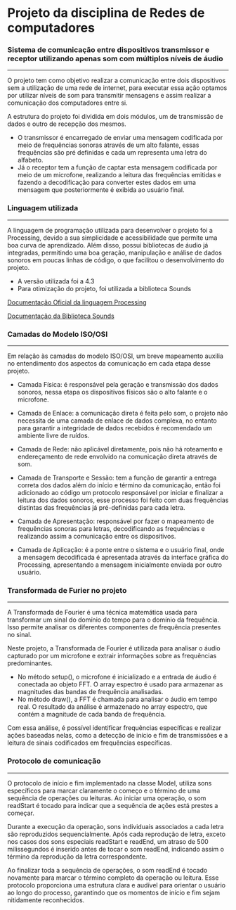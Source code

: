 # Projeto da disciplina de Redes de computadores

### Sistema de comunicação entre dispositivos transmissor e receptor utilizando apenas som com múltiplos níveis de áudio
___

O projeto tem como objetivo realizar a comunicação entre dois dispositivos sem a utilização de uma rede de internet, para executar essa ação optamos por utilizar níveis de som para transmitir mensagens e assim realizar a comunicação dos computadores entre si. 

A estrutura do projeto foi dividida em dois módulos, um de transmissão de dados e outro de recepção dos mesmos. 
- O transmissor é encarregado de enviar uma mensagem codificada por meio de frequências sonoras através de um alto falante, essas frequências são pré definidas e cada um representa uma letra do alfabeto. 
- Já o receptor tem a função de captar esta mensagem codificada por meio de um microfone, realizando a leitura das frequências emitidas e fazendo a decodificação para converter estes dados em uma mensagem que posteriormente é exibida ao usuário final.

### Linguagem utilizada 
___

A linguagem de programação utilizada para desenvolver o projeto foi a Processing, devido a sua simplicidade e acessibilidade que permite uma boa curva de aprendizado. Além disso, possui bibliotecas de áudio já integradas, permitindo uma boa geração, manipulação e análise de dados sonoros em poucas linhas de código, o que facilitou o desenvolvimento do projeto. 

- A versão utilizada foi a 4.3
- Para otimização do projeto, foi utilizada a biblioteca Sounds

[Documentação Oficial da linguagem Processing](https://processing.org/reference)

[Documentação da Biblioteca Sounds](https://processing.org/reference/libraries/sound/index.html)

### Camadas do Modelo ISO/OSI
___

Em relação às camadas do modelo ISO/OSI, um breve mapeamento auxilia no entendimento dos aspectos da comunicação em cada etapa desse projeto. 

- Camada Física: é responsável pela geração e transmissão dos dados sonoros, nessa etapa os dispositivos físicos são o alto falante e o microfone. 

- Camada de Enlace: a comunicação direta é feita pelo som, o projeto não necessita de uma camada de enlace de dados complexa, no entanto para garantir a integridade de dados recebidos é recomendado um ambiente livre de ruídos. 

- Camada de Rede: não aplicável diretamente, pois não há roteamento e endereçamento de rede envolvido na comunicação direta através de som.

- Camada de Transporte e Sessão: tem a função de garantir a entrega correta dos dados além do início e término da comunicação, então foi adicionado ao código um protocolo responsável por iniciar e finalizar a leitura dos dados sonoros, esse processo foi feito com duas frequências distintas das frequências já pré-definidas para cada letra. 

- Camada de Apresentação: responsável por fazer o mapeamento de frequências sonoras para letras, decodificando as frequências e realizando assim a comunicação entre os dispositivos. 

- Camada de Aplicação: é a ponte entre o sistema e o usuário final, onde a mensagem decodificada é apresentada através da interface gráfica do Processing, apresentando a mensagem inicialmente enviada por outro usuário. 

### Transformada de Furier no projeto 
___ 

A Transformada de Fourier é uma técnica matemática usada para transformar um sinal do domínio do tempo para o domínio da frequência. Isso permite analisar os diferentes componentes de frequência presentes no sinal. 

Neste projeto, a Transformada de Fourier é utilizada para analisar o áudio capturado por um microfone e extrair informações sobre as frequências predominantes. 
- No método setup(), o microfone é inicializado e a entrada de áudio é conectada ao objeto FFT. O array espectro é usado para armazenar as magnitudes das bandas de frequência analisadas. 
- No método draw(), a FFT é chamada para analisar o áudio em tempo real. O resultado da análise é armazenado no array espectro, que contém a magnitude de cada banda de frequência.

Com essa análise, é possível identificar frequências específicas e realizar ações baseadas nelas, como a detecção de início e fim de transmissões e a leitura de sinais codificados em frequências específicas.

### Protocolo de comunicação
___ 

O protocolo de início e fim implementado na classe Model, utiliza sons específicos para
marcar claramente o começo e o término de uma sequência de operações ou leituras. Ao
iniciar uma operação, o som readStart é tocado para indicar que a sequência de ações está prestes a começar. 

Durante a execução da operação, sons individuais associados a cada letra são reproduzidos sequencialmente. Após cada reprodução de letra, exceto nos casos dos sons especiais readStart e readEnd, um atraso de 500 milissegundos é inserido antes de tocar o som readEnd, indicando assim o término da reprodução da letra correspondente. 

Ao finalizar toda a sequência de operações, o som readEnd é tocado novamente para marcar o término completo da operação ou leitura. Esse protocolo proporciona uma estrutura clara e audível para orientar o usuário ao longo do processo, garantindo que os momentos de início e fim sejam nitidamente reconhecidos.
